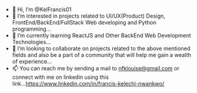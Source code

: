 - 👋 Hi, I’m @KelFrancis01
- 👀 I’m interested in projects related to UI/UX(Product) Design, FrontEnd/BackEnd/FullStack Web developing and Python programming...
- 🌱 I’m currently learning ReactJS and Other BackEnd Web Development Technologies...
- 💞️ I’m looking to collaborate on projects related to the above mentioned fields and also be a part of a community that will help me gain a wealth of experience...
- 📫 You can reach me by sending a mail to nfklouise@gmail.com or connect with me on linkedin using this link...https://www.linkedin.com/in/francis-kelechi-nwankwo/

<!---
KelFrancis01/KelFrancis01 is a ✨ special ✨ repository because its `README.md` (this file) appears on your GitHub profile.
You can click the Preview link to take a look at your changes.
--->
